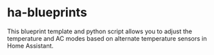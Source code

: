 # ha-blueprints
This blueprint template and python script allows you to adjust the temperature and AC modes based on alternate temperature sensors in Home Assistant.
